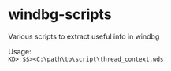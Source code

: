 # windbg-scripts

Various scripts to extract useful info in windbg  

Usage:  
```KD> $$><C:\path\to\script\thread_context.wds ```  
